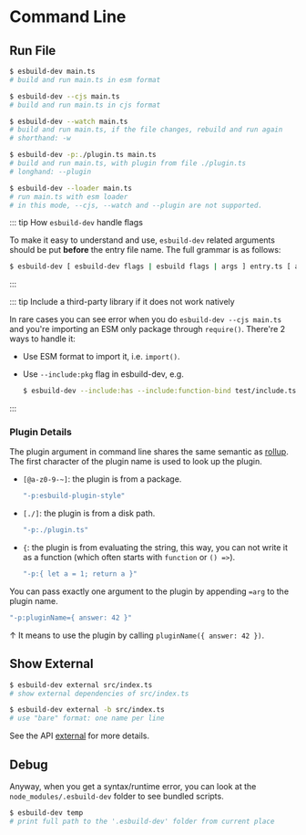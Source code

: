 # Command Line

## Run File

```bash
$ esbuild-dev main.ts
# build and run main.ts in esm format

$ esbuild-dev --cjs main.ts
# build and run main.ts in cjs format

$ esbuild-dev --watch main.ts
# build and run main.ts, if the file changes, rebuild and run again
# shorthand: -w

$ esbuild-dev -p:./plugin.ts main.ts
# build and run main.ts, with plugin from file ./plugin.ts
# longhand: --plugin

$ esbuild-dev --loader main.ts
# run main.ts with esm loader
# in this mode, --cjs, --watch and --plugin are not supported.
```

::: tip How `esbuild-dev` handle flags

To make it easy to understand and use, `esbuild-dev` related arguments should
be put **before** the entry file name. The full grammar is as follows:

```bash
$ esbuild-dev [ esbuild-dev flags | esbuild flags | args ] entry.ts [ args ]
```

:::

::: tip Include a third-party library if it does not work natively

In rare cases you can see error when you do `esbuild-dev --cjs main.ts` and
you're importing an ESM only package through `require()`. There're 2 ways to
handle it:

- Use ESM format to import it, i.e. `import()`.
- Use `--include:pkg` flag in esbuild-dev, e.g.

  ```bash
  $ esbuild-dev --include:has --include:function-bind test/include.ts
  ```

:::

### Plugin Details

The plugin argument in command line shares the same semantic as
[rollup][rollup-plugin]. The first character of the plugin name is used to
look up the plugin.

- `[@a-z0-9-~]`: the plugin is from a package.

  ```bash
  "-p:esbuild-plugin-style"
  ```

- `[./]`: the plugin is from a disk path.

  ```bash
  "-p:./plugin.ts"
  ```

- `{`: the plugin is from evaluating the string, this way, you can not
  write it as a function (which often starts with `function` or `() =>`).

  ```bash
  "-p:{ let a = 1; return a }"
  ```

You can pass exactly one argument to the plugin by appending `=arg` to the
plugin name.

```bash
"-p:pluginName={ answer: 42 }"
```

&uarr; It means to use the plugin by calling `pluginName({ answer: 42 })`.

## Show External

```bash
$ esbuild-dev external src/index.ts
# show external dependencies of src/index.ts

$ esbuild-dev external -b src/index.ts
# use "bare" format: one name per line
```

See the API [external](./api.md#external) for more details.

[rollup-plugin]: https://rollupjs.org/guide/en/#-p-plugin---plugin-plugin

## Debug

Anyway, when you get a syntax/runtime error, you can look at the
`node_modules/.esbuild-dev` folder to see bundled scripts.

```bash
$ esbuild-dev temp
# print full path to the '.esbuild-dev' folder from current place
```
